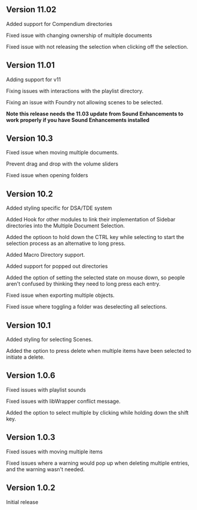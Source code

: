 ## Version 11.02

Added support for Compendium directories

Fixed issue with changing ownership of multiple documents

Fixed issue with not releasing the selection when clicking off the selection.

## Version 11.01

Adding support for v11

Fixing issues with interactions with the playlist directory.

Fixing an issue with Foundry not allowing scenes to be selected.

**Note this release needs the 11.03 update from Sound Enhancements to work properly if you have Sound Enhancements installed**

## Version 10.3

Fixed issue when moving multiple documents.

Prevent drag and drop with the volume sliders

Fixed issue when opening folders

## Version 10.2

Added styling specific for DSA/TDE system

Added Hook for other modules to link their implementation of Sidebar directories into the Multiple Document Selection.

Added the optioon to hold down the CTRL key while selecting to start the selection process as an alternative to long press.

Added Macro Directory support.

Added support for popped out directories

Added the option of setting the selected state on mouse down, so people aren't confused by thinking they need to long press each entry.

Fixed issue when exporting multiple objects.

Fixed issue where toggling a folder was deselecting all selections.

## Version 10.1

Added styling for selecting Scenes.

Added the option to press delete when multiple items have been selected to initiate a delete.

## Version 1.0.6

Fixed issues with playlist sounds

Fixed issues with libWrapper conflict message.

Added the option to select multiple by clicking while holding down the shift key.

## Version 1.0.3

Fixed issues with moving multiple items

Fixed issues where a warning would pop up when deleting multiple entries, and the warning wasn't needed.

## Version 1.0.2
Initial release

